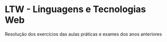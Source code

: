# LTW - Linguagens e Tecnologias Web

Resolução dos exercícios das aulas práticas e exames dos anos anteriores